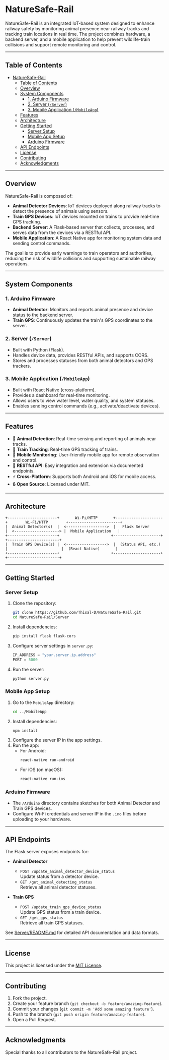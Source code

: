 # NatureSafe-Rail

NatureSafe-Rail is an integrated IoT-based system designed to enhance railway safety by monitoring animal presence near railway tracks and tracking train locations in real time. The project combines hardware, a backend server, and a mobile application to help prevent wildlife-train collisions and support remote monitoring and control.

---

## Table of Contents

- [NatureSafe-Rail](#naturesafe-rail)
  - [Table of Contents](#table-of-contents)
  - [Overview](#overview)
  - [System Components](#system-components)
    - [1. Arduino Firmware](#1-arduino-firmware)
    - [2. Server (`/Server`)](#2-server-server)
    - [3. Mobile Application (`/MobileApp`)](#3-mobile-application-mobileapp)
  - [Features](#features)
  - [Architecture](#architecture)
  - [Getting Started](#getting-started)
    - [Server Setup](#server-setup)
    - [Mobile App Setup](#mobile-app-setup)
    - [Arduino Firmware](#arduino-firmware)
  - [API Endpoints](#api-endpoints)
  - [License](#license)
  - [Contributing](#contributing)
  - [Acknowledgments](#acknowledgments)

---

## Overview

NatureSafe-Rail is composed of:

- **Animal Detector Devices**: IoT devices deployed along railway tracks to detect the presence of animals using sensors.
- **Train GPS Devices**: IoT devices mounted on trains to provide real-time GPS tracking.
- **Backend Server**: A Flask-based server that collects, processes, and serves data from the devices via a RESTful API.
- **Mobile Application**: A React Native app for monitoring system data and sending control commands.

The goal is to provide early warnings to train operators and authorities, reducing the risk of wildlife collisions and supporting sustainable railway operations.

---

## System Components

### 1. Arduino Firmware

- **Animal Detector**: Monitors and reports animal presence and device status to the backend server.
- **Train GPS**: Continuously updates the train's GPS coordinates to the server.

### 2. Server (`/Server`)

- Built with Python (Flask).
- Handles device data, provides RESTful APIs, and supports CORS.
- Stores and processes statuses from both animal detectors and GPS trackers.

### 3. Mobile Application (`/MobileApp`)

- Built with React Native (cross-platform).
- Provides a dashboard for real-time monitoring.
- Allows users to view water level, water quality, and system statuses.
- Enables sending control commands (e.g., activate/deactivate devices).

---

## Features

- 🦌 **Animal Detection**: Real-time sensing and reporting of animals near tracks.
- 🚄 **Train Tracking**: Real-time GPS tracking of trains.
- 📱 **Mobile Monitoring**: User-friendly mobile app for remote observation and control.
- 🔌 **RESTful API**: Easy integration and extension via documented endpoints.
- ⚡ **Cross-Platform**: Supports both Android and iOS for mobile access.
- 🔒 **Open Source**: Licensed under MIT.

---

## Architecture

```
+----------------------+       Wi-Fi/HTTP       +---------------------+        Wi-Fi/HTTP        +-----------------------+
|  Animal Detector(s)  |  <------------------>  |   Flask Server      |  <--------------------> |  Mobile Application   |
+----------------------+                       +---------------------+                         +-----------------------+
|  Train GPS Device(s) |  <------------------>  |  (Status API, etc.) |                        |  (React Native)       |
+----------------------+                       +---------------------+                         +-----------------------+
```

---

## Getting Started

### Server Setup

1. Clone the repository:
   ```bash
   git clone https://github.com/Thisal-D/NatureSafe-Rail.git
   cd NatureSafe-Rail/Server
   ```
2. Install dependencies:
   ```bash
   pip install flask flask-cors
   ```
3. Configure server settings in `server.py`:
   ```python
   IP_ADDRESS = "your.server.ip.address"
   PORT = 5000
   ```
4. Run the server:
   ```bash
   python server.py
   ```

### Mobile App Setup

1. Go to the `MobileApp` directory:
   ```bash
   cd ../MobileApp
   ```
2. Install dependencies:
   ```bash
   npm install
   ```
3. Configure the server IP in the app settings.
4. Run the app:
   - For Android:
     ```bash
     react-native run-android
     ```
   - For iOS (on macOS):
     ```bash
     react-native run-ios
     ```

### Arduino Firmware

- The `/Arduino` directory contains sketches for both Animal Detector and Train GPS devices.
- Configure Wi-Fi credentials and server IP in the `.ino` files before uploading to your hardware.

---

## API Endpoints

The Flask server exposes endpoints for:

- **Animal Detector**
  - `POST /update_animal_detector_device_status`  
    Update status from a detector device.
  - `GET /get_animal_detecting_status`  
    Retrieve all animal detector statuses.

- **Train GPS**
  - `POST /update_train_gps_device_status`  
    Update GPS status from a train device.
  - `GET /get_gps_status`  
    Retrieve all train GPS statuses.

See [Server/README.md](Server/README.md) for detailed API documentation and data formats.

---

## License

This project is licensed under the [MIT License](LICENSE).

---

## Contributing

1. Fork the project.
2. Create your feature branch (`git checkout -b feature/amazing-feature`).
3. Commit your changes (`git commit -m 'Add some amazing feature'`).
4. Push to the branch (`git push origin feature/amazing-feature`).
5. Open a Pull Request.

---

## Acknowledgments

Special thanks to all contributors to the NatureSafe-Rail project.
